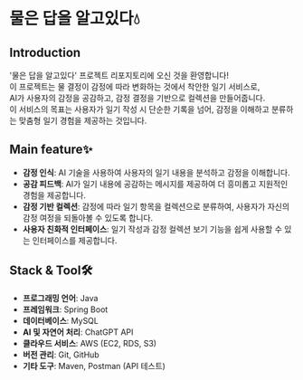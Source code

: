 # 물은 답을 알고있다💧

## Introduction
'물은 답을 알고있다' 프로젝트 리포지토리에 오신 것을 환영합니다! <br/>
이 프로젝트는 물 결정이 감정에 따라 변화하는 것에서 착안한 일기 서비스로, <br/>
AI가 사용자의 감정을 공감하고, 감정 결정을 기반으로 컬렉션을 만들어줍니다. <br/>
이 서비스의 목표는 사용자가 일기 작성 시 단순한 기록을 넘어, 감정을 이해하고 분류하는 맞춤형 일기 경험을 제공하는 것입니다.

## Main feature✨
- **감정 인식**: AI 기술을 사용하여 사용자의 일기 내용을 분석하고 감정을 이해합니다.
- **공감 피드백**: AI가 일기 내용에 공감하는 메시지를 제공하여 더 흥미롭고 지원적인 경험을 제공합니다.
- **감정 기반 컬렉션**: 감정에 따라 일기 항목을 컬렉션으로 분류하여, 사용자가 자신의 감정 여정을 되돌아볼 수 있도록 합니다.
- **사용자 친화적 인터페이스**: 일기 작성과 감정 컬렉션 보기 기능을 쉽게 사용할 수 있는 인터페이스를 제공합니다.

## Stack & Tool🛠️
- **프로그래밍 언어**: Java
- **프레임워크**: Spring Boot
- **데이터베이스**: MySQL
- **AI 및 자연어 처리**: ChatGPT API
- **클라우드 서비스**: AWS (EC2, RDS, S3)
- **버전 관리**: Git, GitHub
- **기타 도구**: Maven, Postman (API 테스트)


